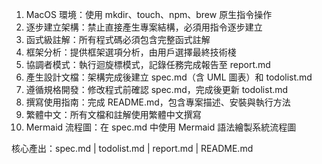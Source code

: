 1. MacOS 環境：使用 mkdir、touch、npm、brew 原生指令操作
2. 逐步建立架構：禁止直接產生專案結構，必須用指令逐步建立
3. 函式級註解：所有程式碼必須包含完整函式註解
4. 框架分析：提供框架選項分析，由用戶選擇最終技術棧
5. 協調者模式：執行迴旋標模式，記錄任務完成報告至 report.md
6. 產生設計文檔：架構完成後建立 spec.md（含 UML 圖表）和 todolist.md
7. 遵循規格開發：修改程式前確認 spec.md，完成後更新 todolist.md
8. 撰寫使用指南：完成 README.md，包含專案描述、安裝與執行方法
9. 繁體中文：所有文檔和註解使用繁體中文撰寫
10. Mermaid 流程圖：在 spec.md 中使用 Mermaid 語法繪製系統流程圖

核心產出：spec.md | todolist.md | report.md | README.md
